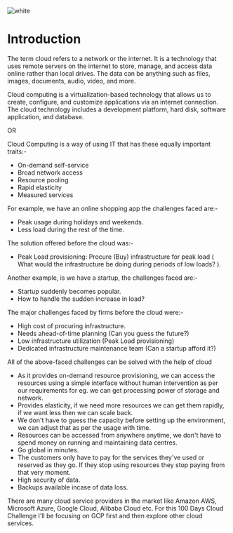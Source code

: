 ![white](https://github.com/aasthaa-007/100DaysofCloud/assets/70707726/f8a2e61d-5b28-40b3-ab90-ecd1c5587868)
# Introduction
The term cloud refers to a network or the internet. It is a technology that uses remote servers on the internet to store, manage, and access data online rather than local drives. The data can be anything such as files, images, documents, audio, video, and more.


Cloud computing is a virtualization-based technology that allows us to create, configure, and customize applications via an internet connection. The cloud technology includes a development platform, hard disk, software application, and database.

OR

Cloud Computing is a way of using IT that has these equally important traits:-
* On-demand self-service
* Broad network access
* Resource pooling
* Rapid elasticity
* Measured services

For example, we have an online shopping app the challenges faced are:- 
* Peak usage during holidays and weekends.
* Less load during the rest of the time.

The solution offered before the cloud was:-
* Peak Load provisioning: Procure (Buy) infrastructure for peak load ( What would the infrastructure be doing during periods of low loads? ).

Another example, is we have a startup, the challenges faced are:-
* Startup suddenly becomes popular.
* How to handle the sudden increase in load?

The major challenges faced by firms before the cloud were:-
* High cost of procuring infrastructure.
* Needs ahead-of-time planning (Can you guess the future?)
* Low infrastructure utilization (Peak Load provisioning)
* Dedicated infrastructure maintenance team (Can a startup afford it?)

  
All of the above-faced challenges can be solved with the help of cloud
* As it provides on-demand resource provisioning, we can access the resources using a simple interface without human intervention as per our requirements for eg. we can get processing power of storage and network.
* Provides elasticity, if we need more resources we can get them rapidly, if we want less then we can scale back.
* We don't have to guess the capacity before setting up the environment, we can adjust that as per the usage with time.
* Resources can be accessed from anywhere anytime, we don't have to spend money on running and maintaining data centres.
*  Go global in minutes.
*  The customers only have to pay for the services they've used or reserved as they go. If they stop using resources they stop paying from that very moment.
*  High security of data.
*  Backups available incase of data loss.

There are many cloud service providers in the market like Amazon AWS, Microsoft Azure, Google Cloud, Alibaba Cloud etc. For this 100 Days Cloud Challenge I'll be focusing on GCP first and then explore other cloud services. 










